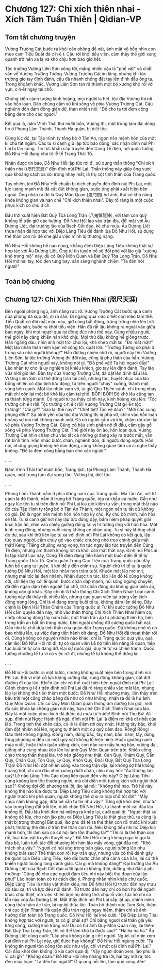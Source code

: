 # Chương 127: Chỉ xích thiên nhai - Xích Tâm Tuần Thiên | Qidian-VP

## Tóm tắt chương truyện

Vương Trường Cát bước ra khỏi căn phòng đổ nát, ánh mắt vô hồn nhìn con mèo cam Tiểu Quất đã c·h·ế·t. Cậu rời khỏi tiểu viện, cảm thấy thế giới xung quanh trở nên xa lạ và khó chịu hơn bao giờ hết.

Tộc trưởng Vương Liên Sơn xông tới, mắng nhiếc cậu là "phế vật" và chất vấn về Vương Trường Tường. Vương Trường Cát im lặng, nhưng khi tộc trưởng giơ tay định đánh, cậu đã nhanh chóng đặt tay lên đỉnh đầu ông ta. Trong khoảnh khắc, Vương Liên Sơn tan rã thành một bộ xương khô rồi vỡ vụn, c·h·ết ngay tại chỗ.

Chứng kiến cảnh tượng kinh hoàng, mọi người la hét, tộc địa Vương thị rơi vào hỗn loạn. Dân chúng cầm vũ khí xông về phía Vương Trường Cát. Cậu nghênh đón đám đông giận dữ, thản nhiên nói: "Để cho ta tới đem công bằng đem cho các ngươi."

Kết quả là, năm Vĩnh Thái thứ mười bốn, Vương thị, một trong tam đại dòng họ ở Phong Lâm Thành, Thanh Hà quận, bị diệt tộc.

Cùng lúc đó, tại Tập Hình ty tổng bộ ở Tân An, ngọn nến mệnh hồn của một kí chủ tắt ngấm. Các tu sĩ canh giữ lập tức báo động, xác nhận đỉnh núi Phi Lai bị tấn công. Tin tức khẩn cấp truyền đến Cúng Tế điện, nơi quốc tướng Đỗ Như Hối đang chủ trì lễ tế Trang Thái Tổ.

Nhận được tin báo, Đỗ Như Hối lập tức rời đi, sử dụng thần thông "Chỉ xích thiên nhai (咫尺天涯)" đến đỉnh núi Phi Lai. Thần thông này giúp ông vượt qua khoảng cách xa xôi trong nháy mắt, là trụ cột tinh thần của Trang quốc.

Tuy nhiên, khi Đỗ Như Hối chuẩn bị dịch chuyển đến đỉnh núi Phi Lai, một lực lượng mạnh mẽ đã cắt đứt không gian, buộc ông phải xuất hiện bên ngoài. Ông nhận ra đó là Quỷ Môn Quan (鬼門關) hư ảnh, thứ có khả năng khóa không gian và hạn chế "Chỉ xích thiên nhai". Đây rõ ràng là một cuộc phục kích có chủ đích.

Bầu trời xuất hiện Bát Quỷ Tỏa Long Trận (八鬼鎖龍陣), với tám con quỷ khổng lồ trấn giữ các hướng. Đỗ Như Hối lao vào trận địa, đối mặt với Âu Dương Liệt, đại trưởng lão của Bạch Cốt đạo, kẻ chủ mưu. Âu Dương Liệt thừa nhận đã hợp tác với Diệp Lăng Tiêu để đánh lừa Đỗ Như Hối, sử dụng thế thân con rối để che giấu việc mình bị thương nặng.

Đỗ Như Hối không hề nao núng, khẳng định Diệp Lăng Tiêu không thật sự hợp tác với Âu Dương Liệt. Ông tự tin tuyên bố sẽ đối phó với lão già "xương khô trong mộ" này, dù có Quỷ Môn Quan và Bát Quỷ Tỏa Long Trận. Đỗ Như Hối mở hai tay, tóc đen tung bay, sẵn sàng nghênh chiến: "Ta đến hỏi ngươi!"

## Toàn bộ chương

## Chương 127: Chỉ Xích Thiên Nhai (咫尺天涯)

Bên ngoài phòng ngủ, ánh nắng rực rỡ.
Vương Trường Cát bước qua cánh cửa phòng đã sụp đổ, đi ra sân.
Đi ngang qua x·ác c·hết con mèo tam thể.
Tiểu Quất có đôi mắt màu nâu, giờ cũng bất động, trừng trừng nhìn lên trời.
Đẩy cửa sân, bước ra khỏi tiểu viện.
Hắn đã rất lâu không ra ngoài vào giữa ban ngày, khi mọi người qua lại đông đúc như thế này. Càng nhiều người, thế giới này càng khiến hắn khó chịu. Mọi thứ đều không hề giống trước.
Hắn ngẩng đầu, nhìn ánh mặt trời chói lọi, khẽ nheo mắt lại.
"Đồ mất mặt!"
Một lão nhân thân hình vạm vỡ xông tới, quát lớn: "Trường Tường có phải ở trong sân nhà ngươi không?"
Hắn đương nhiên nhớ rõ, người này tên Vương Liên Sơn, là tộc trưởng Vương thị đời này, cũng là phụ thân của hắn.
Vương Trường Cát nhìn người này, không nói gì.
"Đồ phế vật! Ta hỏi ngươi đấy!" Lão nhân tự cho là uy nghiêm bị khiêu khích, giơ tay lên định đánh.
Tay lão vừa mới giơ lên.
Bàn tay của Vương Trường Cát, đã đặt lên đỉnh đầu lão.
Vương Liên Sơn cứ thế đứng trân tại chỗ, nhưng tóc, huyết nhục của lão bỗng nhiên có đặc tính lưu động, từ trên người "chảy" xuống, thành một vũng bên cạnh. Một lão nhân vạm vỡ, tu giả Chu Thiên cảnh, chỉ trong nháy mắt chỉ còn lại một bộ khô lâu cắm tại chỗ.
BỐP! BỐP!
Bộ khô lâu cũng tan ra thành từng mảnh.
Có người từ xa thấy cảnh này, kinh hoàng kêu lên: "Tộc trưởng c·h·ế·t rồi! Tộc trưởng c·h·ế·t rồi! Vương Trường Cát g·i·ế·t tộc trưởng!"
"Cái gì?"
"Sao lại thế này?"
"Chết tiệt! Tộc vệ đâu?"
"Mời các cung phụng đến!"
Sự bình yên của tộc địa Vương thị bị phá vỡ, chìm vào hỗn loạn hoảng sợ mù mịt không manh mối.
Đã có người cầm vũ khí, chậm rãi xúm lại về phía Vương Trường Cát.
Cũng có hậu sinh phẫn nộ đi đầu, cầm gậy gỗ xông về phía Vương Trường Cát.
Thế giới này ồn ào, hỗn loạn quá.
Vương Trường Cát nhìn chăm chú vào tất cả những gì đang xảy ra trước mắt, vẫn rất bình tĩnh.
Hắn nhấc bước chân, nghênh đón, đi ngược dòng người.
Hắn nói, nhưng giọng không hề dao động, cũng không quan tâm có ai nghe thấy không.
"Để ta đem công bằng ban cho các ngươi."

. . .

Năm Vĩnh Thái thứ mười bốn, Trang lịch, tại Phong Lâm Thành, Thanh Hà quận, một trong tam đại vọng tộc, Vương thị, diệt tộc.

. . .

Phong Lâm Thành nằm ở phía đông nam của Trang quốc.
Mà Tân An, với tư cách là đô thành, nằm ở trung bộ Trang quốc, tỏa ra khắp cả nước.
Gần như ngay lúc tên tu sĩ trên đỉnh núi Phi Lai kia giơ kiếm tự vẫn, trong mật thất nào đó của Tập Hình ty tổng bộ ở Tân An Thành, một ngọn nến tự tắt dù không có gió. Đó là ngọn nến mệnh hồn hỗn hợp ký chủ.
Ký chủ bỏ mình, hồn hỏa sẽ tắt.
Tu sĩ canh giữ nơi này lập tức đứng dậy, bấm niệm pháp quyết giải khai trận ấn, nhìn vào chiếc gương đồng tại vị trí tương ứng với hồn hỏa.
Mặt kính rung động, nhưng cuối cùng không có phản ứng.
Tu sĩ này không chút do dự, sau khi thử liên lạc từ xa với đỉnh núi Phi Lai không có kết quả, lập tức quay người, cầm chùy gõ vào chiếc chuông nhỏ treo chính giữa mật thất!
Keng!
Tiếng chuông vang vọng, tin tức ngay lập tức truyền đến Cúng Tế điện, nhưng âm thanh không lọt ra khỏi căn mật thất này.
Đỉnh núi Phi Lai bị tập kích!
Lúc này, Cúng Tế điện đang tiến hành một buổi điển lễ tế tự Trang quốc Thái Tổ.
Quốc quân Trang Cao Tiện của Trang quốc gần đây luôn bế cung tu luyện, ít khi để ý đến chính sự.
Người chủ trì tế tự là quốc tướng Đỗ Như Hối, một lão nhân hơn trăm tuổi.
Khuôn mặt lão mờ mịt, nhưng mái tóc lại đen nhánh.
Nhận được tin tức, lão liền đồ tế cũng không cởi, chỉ tiện tay cởi lễ quan, bước chân đạp mạnh, núi sông ngưng chuyển, đã đến ngàn dặm bên ngoài!
Tại chỗ, trừ chấn động do không gian biến ảo, không còn gì khác.
Đây chính là thần thông Chỉ Xích Thiên Nhai!
Loại cảnh tượng này đã thấy rất nhiều lần, nhưng các quan viên tại tràng vẫn kích động trong lòng. Chỉ là vì đang trong buổi tế tự, không dám lên tiếng.
Đây chính là Định Hải Thần Châm của Trang quốc a!
Từ khi quốc tướng Đỗ Như Hối cầm quyền đến nay, nhờ vào thần thông Chỉ Xích Thiên Nhai hiếm có, chớp nhoáng đông tây nam bắc, một thân trấn áp tứ phương thiên hạ, bên trong trấn an bất ổn trong nước, bên ngoài chống đỡ cường quốc bắt nạt.
Gần như là chỗ dựa tinh thần của quân dân Trang quốc.
Đã không nhớ rõ có bao nhiêu lần, sự việc đang tiến hành dở dang, Đỗ Như Hối đã thoát thân rời đi.
Cũng không có nguyên nhân nào khác, chỉ là Trang quốc quá yếu, quá cần lão!
Đỗ Như Hối rời đi, tự có quan viên Lễ bộ tiến lên nâng lễ quan, tiếp tục buổi tế tự còn dang dở.
Đại sự quốc gia, duy tế tự và chiến tranh.
Quốc tướng chưởng tế tự vì có việc rời đi, nhưng tế tự không thể dừng lại.

. . .

Đỗ Như Hối bước ra một bước, nhưng không xuất hiện bên trong đỉnh núi Phi Lai.
Bởi vì một cỗ lực lượng cường đại, rung động không gian, cắt đứt đường đi của lão. Khiến lão chỉ có thể xuất hiện bên ngoài đỉnh núi Phi Lai!
Cảnh chém g·i·ế·t trên đỉnh núi Phi Lai đã rõ ràng chiếu vào mắt lão, nhưng lão lại không thể tiến thêm một bước.
Đỗ Như Hối nhướng mày, liền thấy trên bầu trời một cổng chào bằng đá như có như không, nhận ra đó là hư ảnh Quỷ Môn Quan.
Chỉ có Quỷ Môn Quan quán thông âm dương hai giới, mới đủ sức khóa lại không gian nơi này, hạn chế Chỉ Xích Thiên Nhai của lão.
Đây là một cuộc phục kích đã được dự mưu từ trước!
Đỉnh núi Thụ Bút đã sụp, đỉnh núi Ngọc Hành đã ngã, đỉnh núi Phi Lai là điểm rơi khả dĩ nhất của lão. Trong tình thế khẩn cấp, có lẽ là điểm rơi duy nhất.
Hướng tây bắc, khói đen đột nhiên nổi lên, ngưng tụ thành một cự quỷ cầm đao.
Rống! Rống!
Gào thét không ngừng.
Đông nam, đông bắc, tây nam, bắc, nam, tây, đông, từng phương vị đều có một quỷ vật khổng lồ hiện hình. Hoặc giương nanh múa vuốt, hoặc thân quấn xiềng xích, con nào con nấy hung hãn, cường đại, giống như cùng nhau kéo lên hư ảnh Quỷ Môn Quan trên trời.
Khiến cổng chào trong thần thoại kia, trở nên giống như thật.
Càn Quỷ, Khảm Quỷ, Cấn Quỷ, Chấn Quỷ, Tốn Quỷ, Ly Quỷ, Khôn Quỷ, Đoái Quỷ, Bát Quỷ Tỏa Long Trận!
Đỗ Như Hối đột nhiên xông vào trong trận địa, lại không sợ hãi không hoảng hốt, chỉ cúi đầu nhìn xuống dưới chân, nhíu mày hỏi: "Âu Dương lão quỷ! Lẽ nào Lăng Tiêu Các cũng liên quan đến việc này? Diệp Lăng Tiêu cũng không làm tổn thương ngươi, mà chỉ diễn một tuồng kịch với ngươi thôi sao?"
Không đợi đối phương trả lời, lão lại nói: "Không thể nào. Trò hề này không thể nào lừa được ta. Diệp Lăng Tiêu cũng không thể hợp tác với ngươi trước khi phá quan, ngươi không thể cho ra loại chỗ tốt đó!"
"Mấy chục năm không gặp, đứa bé vẫn tự tin như vậy!"
Từng sợi khói đen, như từ sâu trong lòng đất trồi lên, dưới chân Đỗ Như Hối, tụ thành một cái đầu lâu khổng lồ.
Đầu lâu khói đen há miệng ra khép lại, cười quái dị: "Ngươi thật sự không dễ lừa, cho nên lão phu và Diệp Lăng Tiêu là thật giao thủ, ta cũng là thật bị trọng thương! Bất quá, lão phu đã tế ra thế thân con rối trước khi xuất phát, thương thế đều ở trên thế thân con rối. Nếu không tiểu nhi họ Diệp kia mạnh hơn, thì làm sao có cơ hội làm tổn thương ta?"
"Thì ra là thế thân con rối, loại bảo vật truyền thuyết này." Đỗ Như Hối cũng không ngại bị gọi là đứa bé, luận tuổi tác đối phương lớn hơn lão mấy vòng, gật đầu nói: "Khó trách như vậy."
"Ngươi có nội ứng trong bản giáo, ngươi tưởng lão phu không biết sao? Thế thân con rối tuy trân quý, nhưng vừa có thể đánh gãy bế quan của Diệp Lăng Tiêu, kéo dài bước chân phá cảnh của hắn, lại có thể khiến ngươi buông lỏng cảnh giác. Cái gì mà không đáng!" Đại trưởng lão Âu Dương Liệt của Bạch Cốt đạo cười quái dị không thôi, dường như đắc ý phi thường: "Cũng để cho các ngươi đám tiểu nhi này biết thủ đoạn của lão phu!"
Lão hoàn toàn có tư cách đắc ý. Phóng nhãn nhìn khắp chư quốc, Diệp Lăng Tiêu là nhân vật thiên kiêu, mà Đỗ Như Hối từ trước đến nay mưu đồ sâu xa, trí và lực đều nổi danh. Từ trước đến nay chỉ có bọn họ để người khác chịu thiệt, mà việc khiến bọn họ đồng thời chịu lỗ vốn, tựa hồ chỉ có lần này của Âu Dương Liệt.
Mắt thấy đỉnh núi Phi Lai sắp lật úp, chính mình cũng thân hãm ác trận, bị người thừa lúc. Toàn bộ thành vực Tam Sơn, thậm chí cục diện Thanh Hà quận đều tràn ngập nguy hiểm, thậm chí sẽ ảnh hưởng đến toàn bộ Trang quốc.
Đỗ Như Hối lại khẽ cười.
"Đã Diệp Lăng Tiêu không hợp tác với ngươi, ta có gì phải sợ? Chỉ bằng ngươi cái thân già yếu lưng còng, xương khô trong mả! Dù có hư ảnh Quỷ Môn Quan này, lại thêm Bát Quỷ Tỏa Long Trận, thì có thể làm khó ta được sao?"
"Ha ha ha ha." Âu Dương Liệt cũng cười: "Lão phu không cần g·i·ế·t ngươi. Ngươi cứ nhìn xem cái đỉnh núi Phi Lai này, giữ được hay không!"
Đỗ Như Hối ngừng cười: "Ta không tin ngươi tốn công tốn sức như vậy, chỉ vì một cái đỉnh núi Phi Lai."
Cái đầu khói đen khổng lồ kia cười quái dị: "Vậy ngươi đoán xem, lão phu là vì cái gì?"
"Không đoán." Đỗ Như Hối nhẹ nhàng trả lời, hai tay mở ra, tóc đen múa loạn: "Ta đến hỏi ngươi!"
Ô quang nổi lên, tám quỷ cùng đến!